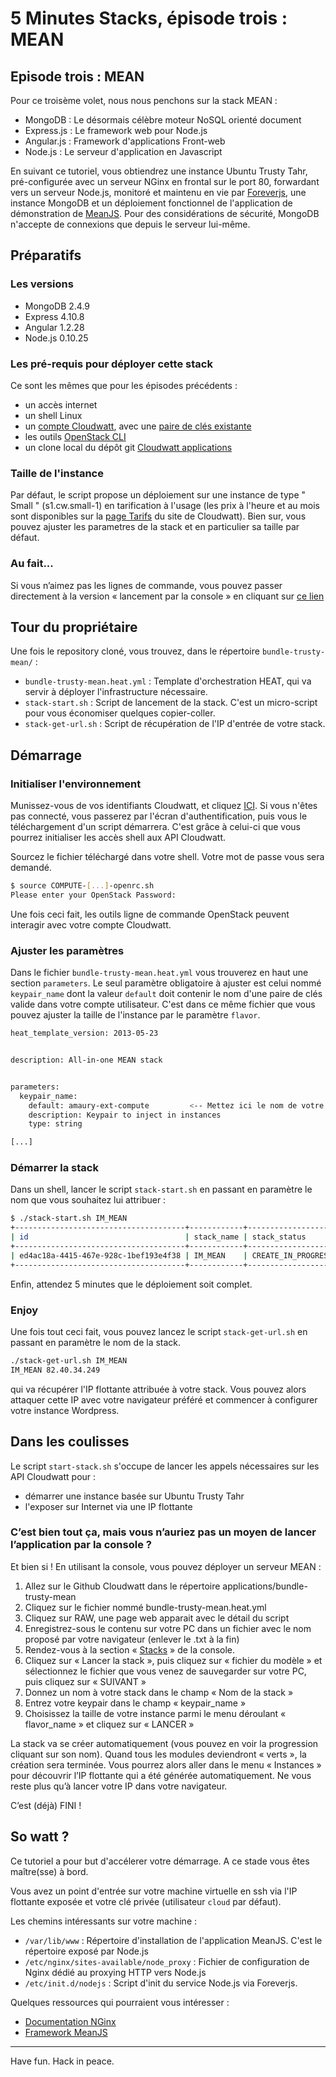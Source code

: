 # 5 Minutes Stacks, épisode trois : MEAN
## Episode trois : MEAN

Pour ce troisème volet, nous nous penchons sur la stack MEAN :

* MongoDB : Le désormais célèbre moteur NoSQL orienté document
* Express.js : Le framework web pour Node.js
* Angular.js : Framework d'applications Front-web
* Node.js : Le serveur d'application en Javascript

En suivant ce tutoriel, vous obtiendrez une instance Ubuntu Trusty Tahr, pré-configurée avec un serveur NGinx en frontal sur le port 80, forwardant vers un serveur Node.js, monitoré et maintenu en vie par [Foreverjs](https://github.com/foreverjs/forever), une instance MongoDB et un déploiement fonctionnel de l'application de démonstration de [MeanJS](http://meanjs.org/). Pour des considérations de sécurité, MongoDB n'accepte de connexions que depuis le serveur lui-même.

## Préparatifs

### Les versions

* MongoDB 2.4.9
* Express 4.10.8
* Angular 1.2.28
* Node.js 0.10.25

### Les pré-requis pour déployer cette stack 

Ce sont les mêmes que pour les épisodes précédents :

* un accès internet
* un shell Linux
* un [compte Cloudwatt](https://www.cloudwatt.com/cockpit/#/create-contact), avec une [paire de clés existante](https://console.cloudwatt.com/project/access_and_security/?tab=access_security_tabs__keypairs_tab)
* les outils [OpenStack CLI](http://docs.openstack.org/cli-reference/content/install_clients.html)
* un clone local du dépôt git [Cloudwatt applications](https://github.com/cloudwatt/applications)

### Taille de l'instance

Par défaut, le script propose un déploiement sur une instance de type " Small " (s1.cw.small-1) en tarification à l'usage (les prix à l'heure et au mois sont disponibles sur la [page Tarifs](https://www.cloudwatt.com/fr/produits/tarifs.html) du site de Cloudwatt). Bien sur, vous pouvez ajuster les parametres de la stack et en particulier sa taille par défaut. 

### Au fait...

Si vous n’aimez pas les lignes de commande, vous pouvez passer directement à la version « lancement par la console » en cliquant sur [ce lien](#console) 

## Tour du propriétaire

Une fois le repository cloné, vous trouvez, dans le répertoire `bundle-trusty-mean/` :

* `bundle-trusty-mean.heat.yml` : Template d'orchestration HEAT, qui va servir à déployer l'infrastructure nécessaire.
* `stack-start.sh` : Script de lancement de la stack. C'est un micro-script pour vous économiser quelques copier-coller.
* `stack-get-url.sh` : Script de récupération de l'IP d'entrée de votre stack.

## Démarrage

### Initialiser l'environnement

Munissez-vous de vos identifiants Cloudwatt, et cliquez [ICI](https://console.cloudwatt.com/project/access_and_security/api_access/openrc/). Si vous n'êtes pas connecté, vous passerez par l'écran d'authentification, puis vous le téléchargement d'un script démarrera. C'est grâce à celui-ci que vous pourrez initialiser les accès shell aux API Cloudwatt.

Sourcez le fichier téléchargé dans votre shell. Votre mot de passe vous sera demandé. 

~~~ bash
$ source COMPUTE-[...]-openrc.sh
Please enter your OpenStack Password:

~~~

Une fois ceci fait, les outils ligne de commande OpenStack peuvent interagir avec votre compte Cloudwatt.

### Ajuster les paramètres

Dans le fichier `bundle-trusty-mean.heat.yml` vous trouverez en haut une section `parameters`. Le seul paramètre obligatoire à ajuster est celui nommé `keypair_name` dont la valeur `default` doit contenir le nom d'une paire de clés valide dans votre compte utilisateur.
C'est dans ce même fichier que vous pouvez ajuster la taille de l'instance par le paramètre `flavor`.

~~~ bash
heat_template_version: 2013-05-23


description: All-in-one MEAN stack


parameters:
  keypair_name:
    default: amaury-ext-compute         <-- Mettez ici le nom de votre paire de clés
    description: Keypair to inject in instances
    type: string

[...]
~~~ 

### Démarrer la stack

Dans un shell, lancer le script `stack-start.sh` en passant en paramètre le nom que vous souhaitez lui attribuer :

~~~ bash
$ ./stack-start.sh IM_MEAN
+--------------------------------------+------------+--------------------+----------------------+
| id                                   | stack_name | stack_status       | creation_time        |
+--------------------------------------+------------+--------------------+----------------------+
| ed4ac18a-4415-467e-928c-1bef193e4f38 | IM_MEAN    | CREATE_IN_PROGRESS | 2015-04-21T08:29:45Z |
+--------------------------------------+------------+--------------------+----------------------+
~~~ 

Enfin, attendez 5 minutes que le déploiement soit complet.

### Enjoy

Une fois tout ceci fait, vous pouvez lancez le script `stack-get-url.sh` en passant en paramètre le nom de la stack.

~~~ bash
./stack-get-url.sh IM_MEAN
IM_MEAN 82.40.34.249
~~~ 

qui va récupérer l'IP flottante attribuée à votre stack. Vous pouvez alors attaquer cette IP avec votre navigateur préféré et commencer à configurer votre instance Wordpress.

## Dans les coulisses

Le script `start-stack.sh` s'occupe de lancer les appels nécessaires sur les API Cloudwatt pour :

* démarrer une instance basée sur Ubuntu Trusty Tahr
* l'exposer sur Internet via une IP flottante

<a name="console" />

### C’est bien tout ça, mais vous n’auriez pas un moyen de lancer l’application par la console ?

Et bien si ! En utilisant la console, vous pouvez déployer un serveur MEAN :

1.	Allez sur le Github Cloudwatt dans le répertoire applications/bundle-trusty-mean
2.	Cliquez sur le fichier nommé bundle-trusty-mean.heat.yml
3.	Cliquez sur RAW, une page web apparait avec le détail du script
4.	Enregistrez-sous le contenu sur votre PC dans un fichier avec le nom proposé par votre navigateur (enlever le .txt à la fin)
5.  Rendez-vous à la section « [Stacks](https://console.cloudwatt.com/project/stacks/) » de la console.
6.	Cliquez sur « Lancer la stack », puis cliquez sur « fichier du modèle » et sélectionnez le fichier que vous venez de sauvegarder sur votre PC, puis cliquez sur « SUIVANT »
7.	Donnez un nom à votre stack dans le champ « Nom de la stack »
8.	Entrez votre keypair dans le champ « keypair_name »
9.	Choisissez la taille de votre instance parmi le menu déroulant « flavor_name » et cliquez sur « LANCER »

La stack va se créer automatiquement (vous pouvez en voir la progression cliquant sur son nom). Quand tous les modules deviendront « verts », la création sera terminée. Vous pourrez alors aller dans le menu « Instances » pour découvrir l’IP flottante qui a été générée automatiquement. Ne vous reste plus qu’à lancer votre IP dans votre navigateur.

C’est (déjà) FINI !

## So watt ?

Ce tutoriel a pour but d'accélerer votre démarrage. A ce stade vous êtes maître(sse) à bord. 

Vous avez un point d'entrée sur votre machine virtuelle en ssh via l'IP flottante exposée et votre clé privée (utilisateur `cloud` par défaut).

Les chemins intéressants sur votre machine :

- `/var/lib/www` : Répertoire d'installation de l'application MeanJS. C'est le répertoire exposé par Node.js
- `/etc/nginx/sites-available/node_proxy` : Fichier de configuration de Nginx dédié au proxying HTTP vers Node.js
- `/etc/init.d/nodejs` : Script d'init du service Node.js via Foreverjs.

Quelques ressources qui pourraient vous intéresser :

* [Documentation NGinx](http://nginx.org/en/docs/)
* [Framework MeanJS](http://meanjs.org/)


-----
Have fun. Hack in peace.
